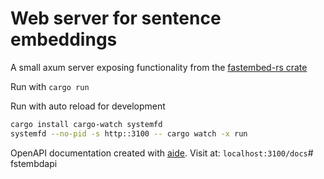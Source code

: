 # Web server for sentence embeddings

A small axum server exposing functionality from the [fastembed-rs crate](https://github.com/Anush008/fastembed-rs)

Run with `cargo run`

Run with auto reload for development

```sh
cargo install cargo-watch systemfd
systemfd --no-pid -s http::3100 -- cargo watch -x run
```

OpenAPI documentation created with [aide](https://github.com/tamasfe/aide). Visit at: `localhost:3100/docs`# fstembdapi
